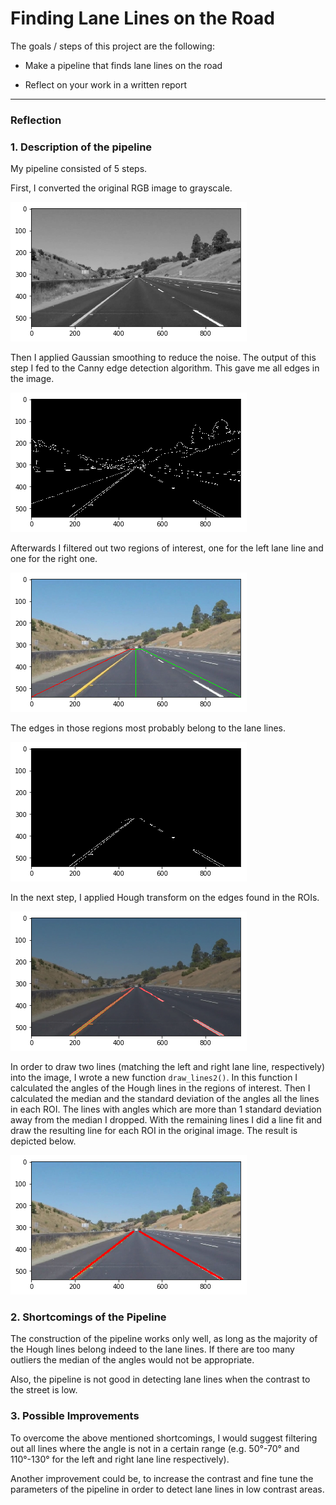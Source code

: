 # Finding Lane Lines on the Road

The goals / steps of this project are the following:

* Make a pipeline that finds lane lines on the road

* Reflect on your work in a written report


[//]: # (Image References)

[grayscale]: ./pics/grayscale.png "Grayscale"
[canny]: ./pics/canny.png "Canny Edge Detection"
[rois]: ./pics/rois.png "ROIs"
[edges_rois]: ./pics/edges_rois.png "Canny Edges ROIs"
[houghlines]: ./pics/houghlines.png "Hough transform"
[houghlines]: ./pics/houghlines.png "Hough transform"
[lane]: ./pics/lane.png "Detected lane"

---

### Reflection

### 1. Description of the pipeline

My pipeline consisted of 5 steps.

First, I converted the original RGB image to grayscale.

![grayscale][grayscale]

Then I applied Gaussian smoothing to reduce the noise. The output of this step I fed to the Canny edge detection algorithm. This gave me all edges in the image.

![canny][canny]

Afterwards I filtered out two regions of interest, one for the left lane line and one for the right one.

![rois][rois]

The edges in those regions most probably belong to the lane lines.

![edges_rois][edges_rois]

In the next step, I applied Hough transform on the edges found in the ROIs.

![houghlines][houghlines]

In order to draw two lines (matching the left and right lane line, respectively) into the image, I wrote a new function `draw_lines2()`. In this function I calculated the angles of the Hough lines in the regions of interest. Then I calculated the median and the standard deviation of the angles all the lines in each ROI. The lines with angles which are more than 1 standard deviation away from the median I dropped. With the remaining lines I did a line fit and draw the resulting line for each ROI in the original image. The result is depicted below.

![lane][lane]

### 2. Shortcomings of the Pipeline

The construction of the pipeline works only well, as long as the majority of the Hough lines belong indeed to the lane lines. If there are too many outliers the median of the angles would not be appropriate.

Also, the pipeline is not good in detecting lane lines when the contrast to the street is low.

### 3. Possible Improvements

To overcome the above mentioned shortcomings, I would suggest filtering out all lines where the angle is not in a certain range (e.g. 50°-70° and 110°-130° for the left and right lane line respectively).

Another improvement could be, to increase the contrast and fine tune the parameters of the pipeline in order to detect lane lines in low contrast areas.
